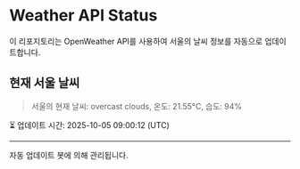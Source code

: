 
# Weather API Status

이 리포지토리는 OpenWeather API를 사용하여 서울의 날씨 정보를 자동으로 업데이트합니다.

## 현재 서울 날씨
> 서울의 현재 날씨: overcast clouds, 온도: 21.55°C, 습도: 94%

⏳ 업데이트 시간: 2025-10-05 09:00:12 (UTC)

---
자동 업데이트 봇에 의해 관리됩니다.
